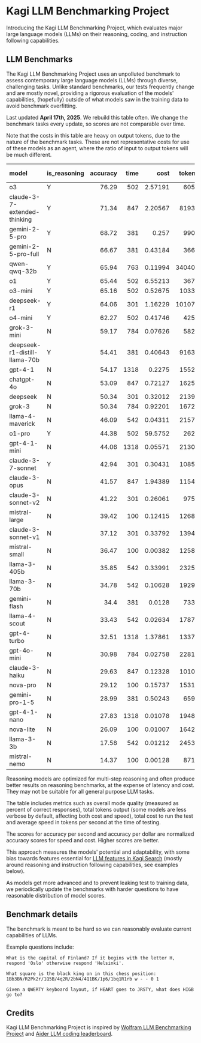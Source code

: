 # Kagi LLM Benchmarking Project

Introducing the Kagi LLM Benchmarking Project, which evaluates major large language models (LLMs) on their reasoning, coding, and instruction following capabilities.

## LLM Benchmarks

The Kagi LLM Benchmarking Project uses an unpolluted benchmark to assess contemporary large language models (LLMs) through diverse, challenging tasks. Unlike standard benchmarks, our tests frequently change and are mostly novel, providing a rigorous evaluation of the models' capabilities, (hopefully) outside of what models saw in the training data to avoid benchmark overfitting. 

Last updated **April 17th, 2025**. We rebuild this table often. We change the benchmark tasks every update, so scores are not comparable over time.

Note that the costs in this table are heavy on output tokens, due to the nature of the benchmark tasks. These are not representative costs for use of these models as an agent, where the ratio of input to output tokens will be much different.

| model                         | is_reasoning   |   accuracy |   time |     cost |   tokens |   speed (t/s) |   accuracy/$ score |   accuracy/sec score |
|:------------------------------|:---------------|-----------:|-------:|---------:|---------:|--------------:|-------------------:|---------------------:|
| o3                            | Y              |      76.29 |    502 |  2.57191 |     6056 |            12 |                 29 |                   15 |
| claude-3-7-extended-thinking  | Y              |      71.34 |    847 |  2.20567 |    81931 |            96 |                 32 |                    8 |
| gemini-2-5-pro                | Y              |      68.72 |    381 |  0.257   |     9905 |            25 |                267 |                   18 |
| gemini-2-5-pro-full           | N              |      66.67 |    381 |  0.43184 |     3667 |             9 |                154 |                   17 |
| qwen-qwq-32b                  | Y              |      65.94 |    763 |  0.11994 |   340400 |           446 |                553 |                    8 |
| o1                            | Y              |      65.44 |    502 |  6.55213 |     3678 |             7 |                  9 |                   13 |
| o3-mini                       | Y              |      65.16 |    502 |  0.52675 |    10333 |            20 |                123 |                   12 |
| deepseek-r1                   | Y              |      64.06 |    301 |  1.16229 |   101071 |           335 |                 55 |                   21 |
| o4-mini                       | Y              |      62.27 |    502 |  0.41746 |     4253 |             8 |                149 |                   12 |
| grok-3-mini                   | N              |      59.17 |    784 |  0.07626 |     5822 |             7 |                775 |                    7 |
| deepseek-r1-distill-llama-70b | Y              |      54.41 |    381 |  0.40643 |    91634 |           240 |                133 |                   14 |
| gpt-4-1                       | N              |      54.17 |   1318 |  0.2275  |    15526 |            11 |                238 |                    4 |
| chatgpt-4o                    | N              |      53.09 |    847 |  0.72127 |    16250 |            19 |                 73 |                    6 |
| deepseek                      | N              |      50.34 |    301 |  0.32012 |    21391 |            71 |                157 |                   16 |
| grok-3                        | N              |      50.34 |    784 |  0.92201 |    16723 |            21 |                 54 |                    6 |
| llama-4-maverick              | N              |      46.09 |    542 |  0.04311 |    21573 |            39 |               1069 |                    8 |
| o1-pro                        | Y              |      44.38 |    502 | 59.5752  |     2628 |             5 |                  0 |                    8 |
| gpt-4-1-mini                  | N              |      44.06 |   1318 |  0.05571 |    21309 |            16 |                790 |                    3 |
| claude-3-7-sonnet             | Y              |      42.94 |    301 |  0.30431 |    10852 |            36 |                141 |                   14 |
| claude-3-opus                 | N              |      41.57 |    847 |  1.94389 |    11545 |            13 |                 21 |                    4 |
| claude-3-sonnet-v2            | N              |      41.22 |    301 |  0.26061 |     9759 |            32 |                158 |                   13 |
| mistral-large                 | N              |      39.42 |    100 |  0.12415 |    12682 |           126 |                317 |                   39 |
| claude-3-sonnet-v1            | N              |      37.12 |    301 |  0.33792 |    13942 |            46 |                109 |                   12 |
| mistral-small                 | N              |      36.47 |    100 |  0.00382 |    12585 |           125 |               9547 |                   36 |
| llama-3-405b                  | N              |      35.85 |    542 |  0.33991 |    23255 |            42 |                105 |                    6 |
| llama-3-70b                   | N              |      34.78 |    542 |  0.10628 |    19295 |            35 |                327 |                    6 |
| gemini-flash                  | N              |      34.4  |    381 |  0.0128  |     7337 |            19 |               2687 |                    9 |
| llama-4-scout                 | N              |      33.43 |    542 |  0.02634 |    17873 |            32 |               1269 |                    6 |
| gpt-4-turbo                   | N              |      32.51 |   1318 |  1.37861 |    13371 |            10 |                 23 |                    2 |
| gpt-4o-mini                   | N              |      30.98 |    784 |  0.02758 |    22813 |            29 |               1123 |                    3 |
| claude-3-haiku                | N              |      29.63 |    847 |  0.12328 |    10100 |            11 |                240 |                    3 |
| nova-pro                      | N              |      29.12 |    100 |  0.15737 |    15317 |           153 |                185 |                   28 |
| gemini-pro-1-5                | N              |      28.99 |    381 |  0.50243 |     6591 |            17 |                 57 |                    7 |
| gpt-4-1-nano                  | N              |      27.83 |   1318 |  0.01078 |    19488 |            14 |               2581 |                    2 |
| nova-lite                     | N              |      26.09 |    100 |  0.01007 |    16421 |           164 |               2590 |                   25 |
| llama-3-3b                    | N              |      17.58 |    542 |  0.01212 |    24539 |            45 |               1450 |                    3 |
| mistral-nemo                  | N              |      14.37 |    100 |  0.00128 |     8719 |            87 |              11226 |                   14 |

Reasoning models are optimized for multi-step reasoning and often produce better results on reasoning benchmarks, at the expense of latency and cost. They may not be suitable for all general purpose LLM tasks.

The table includes metrics such as overall mode quality (measured as percent of correct responses), total tokens output (some models are less verbose by default, affecting both cost and speed), total cost to run the test and average speed in tokens per second at the time of testing.

The scores for accuracy per second and accuracy per dollar are normalized accuracy scores for speed and cost. Higher scores are better.

This approach measures the models' potential and adaptability, with some bias towards features essential for [LLM features in Kagi Search](./assistant.md) (mostly around reasoning and instruction following capabilities, see examples below).

As models get more advanced and to prevent leaking test to training data, we periodically update the benchmarks with harder questions to have reasonable distribution of model scores.

## Benchmark details

The benchmark is meant to be hard so we can reasonably evaluate current capabilities of LLMs.

Example questions include:

```
What is the capital of Finland? If it begins with the letter H, respond 'Oslo' otherwise respond 'Helsinki'.
```

```
What square is the black king on in this chess position: 1Bb3BN/R2Pk2r/1Q5B/4q2R/2bN4/4Q1BK/1p6/1bq1R1rb w - - 0 1
```

```
Given a QWERTY keyboard layout, if HEART goes to JRSTY, what does HIGB go to?
```



## Credits

Kagi LLM Benchmarking Project is inspired by [Wolfram LLM Benchmarking Project](https://www.wolfram.com/llm-benchmarking-project/) and [Aider LLM coding leaderboard](https://aider.chat/docs/leaderboards/).
